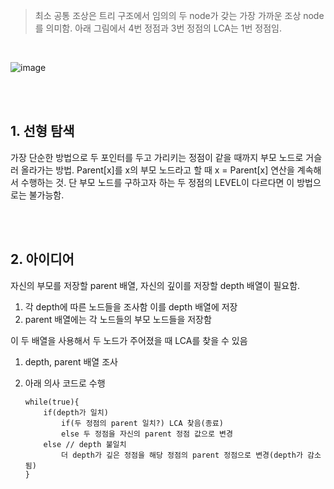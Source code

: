 > 최소 공통 조상은 트리 구조에서 임의의 두 node가 갖는 가장 가까운 조상 node를 의미함. 아래 그림에서 4번 정점과 3번 정점의 LCA는 1번 정점임.
> 

<br/>

![image](https://user-images.githubusercontent.com/100047095/198876431-164a5920-f3ec-49f7-a6e8-cc697fb3d4b9.png)

<br/><br/>

## 1. 선형 탐색

가장 단순한 방법으로 두 포인터를 두고 가리키는 정점이 같을 때까지 부모 노드로 거슬러 올라가는 방법. Parent[x]를 x의 부모 노드라고 할 때 x = Parent[x] 연산을 계속해서 수행하는 것. 단 부모 노드를 구하고자 하는 두 정점의 LEVEL이 다르다면 이 방법으로는 불가능함. 

<br/><br/>

## 2. 아이디어

자신의 부모를 저장할 parent 배열, 자신의 깊이를 저장할 depth 배열이 필요함. 

1. 각 depth에 따른 노드들을 조사함 이를 depth 배열에 저장
2. parent 배열에는 각 노드들의 부모 노드들을 저장함

이 두 배열을 사용해서 두 노드가 주어졌을 때 LCA를 찾을 수 있음

1. depth, parent 배열 조사
2. 아래 의사 코드로 수행
    
    ```
    while(true){
    	if(depth가 일치)
    		if(두 정점의 parent 일치?) LCA 찾음(종료)
            else 두 정점을 자신의 parent 정점 값으로 변경
        else // depth 불일치
            더 depth가 깊은 정점을 해당 정점의 parent 정점으로 변경(depth가 감소됨)
    }
    ```
